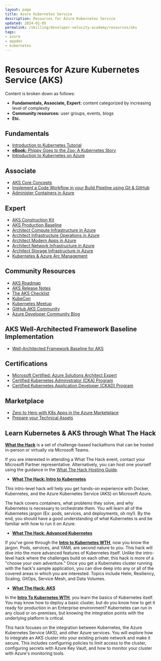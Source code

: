 ```yaml
---
layout: page
title: Azure Kubernetes Service
description: Resources for Azure Kubernetes Service
updated: 2024-01-05
permalink: /skilling/developer-velocity-academy/resources/aks
tags:
- azure
- appdev
- kubernetes
---
```


# Resources for Azure Kubernetes Service (AKS)

Content is broken down as follows:

* **Fundamentals, Associate, Expert:** content categorized by increasing level of complexity
* **Community resources:** user groups, events, blogs
* **Etc.**

## Fundamentals

* [Introduction to Kubernetes Tutorial](https://kubernetes.io/docs/tutorials/kubernetes-basics/)
* [**eBook:** Phippy Goes to the Zoo: A Kubernetes Story](https://azure.microsoft.com/mediahandler/files/resourcefiles/phippy-goes-to-the-zoo/Phippy%20Goes%20To%20The%20Zoo_MSFTonline.pdf)
* [Introduction to Kubernetes on Azure](https://docs.microsoft.com/en-us/learn/paths/intro-to-kubernetes-on-azure/)

## Associate

* [AKS Core Concepts](https://docs.microsoft.com/en-us/azure/aks/concepts-clusters-workloads)
* [Implement a Code Workflow in your Build Pipeline using Git & GitHub](https://docs.microsoft.com/en-us/learn/modules/implement-code-workflow/)
* [Administer Containers in Azure](https://docs.microsoft.com/en-us/learn/paths/administer-containers-in-azure/)

## Expert

* [AKS Construction Kit](https://azure.github.io/AKS-Construction/)
* [AKS Production Baseline](https://docs.microsoft.com/en-us/azure/architecture/reference-architectures/containers/aks/secure-baseline-aks)
* [Architect Compute Infrastructure in Azure](https://learn.microsoft.com/en-us/training/paths/architect-compute-infrastructure/) 
* [Architect Infrastructure Operations in Azure](https://docs.microsoft.com/en-us/learn/paths/architect-infrastructure-operations/)
* [Architect Modern Apps in Azure](https://docs.microsoft.com/en-us/learn/paths/architect-modern-apps/)
* [Architect Network Infrastructure in Azure](https://docs.microsoft.com/en-us/learn/paths/architect-network-infrastructure/)
* [Architect Storage Infrastructure in Azure](https://docs.microsoft.com/en-us/learn/paths/architect-storage-infrastructure/)
* [Kubernetes & Azure Arc Management](https://azurearcjumpstart.io/azure_arc_jumpstart/azure_arc_k8s/)

## Community Resources

* [AKS Roadmap](https://github.com/Azure/AKS/projects/1)
* [AKS Release Notes](https://aka.ms/aks/releasenotes)
* [The AKS Checklist](https://www.the-aks-checklist.com/)
* [KubeCon](https://www.cncf.io/kubecon-cloudnativecon-events/)
* [Kubernetes Meetup](https://www.meetup.com/topics/kubernetes/)
* [GitHub AKS Community](https://github.com/Azure/AKS)
* [Azure Developer Community Blog](https://techcommunity.microsoft.com/t5/azure-developer-community-blog/bg-p/AzureDevCommunityBlog)

## AKS Well-Architected Framework Baseline Implementation 

* [Well-Architected Framework Baseline for AKS](https://github.com/mspnp/aks-baseline)

## Certifications

* [Microsoft Certified: Azure Solutions Architect Expert](https://docs.microsoft.com/en-us/learn/certifications/azure-solutions-architect)
* [Certified Kubernetes Administrator (CKA) Program](https://www.cncf.io/certification/cka/)
* [Certified Kubernetes Application Developer (CKAD) Program](https://www.cncf.io/certification/ckad/)

## Marketplace

* [Zero to Hero with K8s Apps in the Azure Marketplace](https://aka.ms/k8sapps)
* [Prepare your Technical Assets](https://learn.microsoft.com/en-us/azure/marketplace/azure-container-technical-assets-kubernetes)

## Learn Kubernetes & AKS through What The Hack

**[What the Hack](https://aka.ms/wth)** is a set of challenge-based hackathons that can be hosted in-person or virtually via Microsoft Teams.

If you are interested in attending a What The Hack event, contact your Microsoft Partner representative. Alternatively, you can host one yourself using the guidance in the [What The Hack Hosting Guide](https://aka.ms/wthhost).

* **[What The Hack: Intro to Kubernetes](https://microsoft.github.io/WhatTheHack/001-IntroToKubernetes/)**

This intro-level hack will help you get hands-on experience with Docker, Kubernetes, and the Azure Kubernetes Service (AKS) on Microsoft Azure. 

The hack covers containers, what problems they solve, and why Kubernetes is necessary to orchestrate them. You will learn all of the Kubernetes jargon (Ex: pods, services, and deployments, oh my!). By the end, you should have a good understanding of what Kubernetes is and be familiar with how to run it on Azure.

* **[What The Hack: Advanced Kubernetes](https://microsoft.github.io/WhatTheHack/023-AdvancedKubernetes/)**

If you've gone through the **[Intro to Kubernetes WTH](https://microsoft.github.io/WhatTheHack/001-IntroToKubernetes/)**, now you know the jargon. Pods, services, and YAML are second nature to you. This hack will dive into the more advanced features of Kubernetes itself. Unlike the intro-level hack where the challenges build on each other, this hack is more of a "choose your own adventure." Once you get a Kubernetes cluster running with the hack's sample application, you can dive deep into any or all of the covered areas in which you are interested. Topics include Helm, Resiliency, Scaling, GitOps, Service Mesh, and Data Volumes.

* **[What The Hack: AKS](https://microsoft.github.io/WhatTheHack/039-AKSEnterpriseGrade/)**

In the **[Intro To Kubernetes WTH](https://microsoft.github.io/WhatTheHack/001-IntroToKubernetes/)**, you learn the basics of Kubernetes itself. You may know how to deploy a basic cluster, but do you know how to get it ready for production in an Enterprise environment? Kubernetes can run in any cloud or on-premises, but knowing the integration points with the underlying platform is critical.

This hack focuses on the integration between Kubernetes, the Azure Kubernetes Service (AKS), and other Azure services. You will explore how to integrate an AKS cluster into your existing private network and make it secure. This includes configuring policies to limit access to the cluster, configuring secrets with Azure Key Vault, and how to monitor your cluster with Azure's monitoring tools.